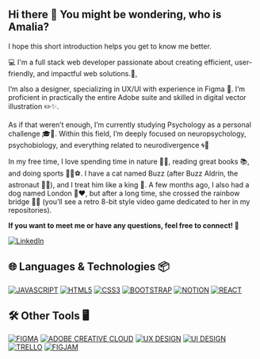 ## Hi there 👋 You might be wondering, who is Amalia?

I hope this short introduction helps you get to know me better.


💻 I'm a full stack web developer passionate about creating efficient, user-friendly, and impactful web solutions.🚀, 

I’m also a designer, specializing in UX/UI with experience in Figma 🎨. I’m proficient in practically the entire Adobe suite and skilled in digital vector illustration ✏️✨.

As if that weren’t enough, I’m currently studying Psychology as a personal challenge 🎓🧠. Within this field, I’m deeply focused on neuropsychology, psychobiology, and everything related to neurodivergence 🌀🧬


In my free time, I love spending time in nature 🌿🌞, reading great books 📚, and doing sports 🏃‍♀️⚽.
I have a cat named Buzz (after Buzz Aldrin, the astronaut 🚀🐱), and I treat him like a king 👑.
A few months ago, I also had a dog named London 🐶❤️, but after a long time, she crossed the rainbow bridge 🌈🐾 (you’ll see a retro 8-bit style video game dedicated to her in my repositories).


**If you want to meet me or have any questions, feel free to connect! 🤝**

[![LinkedIn](https://img.shields.io/badge/LinkedIn-%230077B5.svg?style=for-the-badge&logo=linkedin&logoColor=white)](https://www.linkedin.com/in/amaliabarrigasmunuera/)

## 🌐 Languages & Technologies 📦

[![JAVASCRIPT](https://img.shields.io/badge/JAVASCRIPT-F7DF1E?style=for-the-badge&logo=javascript&logoColor=black)](https://developer.mozilla.org/en-US/docs/Web/JavaScript) [![HTML5](https://img.shields.io/badge/HTML5-E34F26?style=for-the-badge&logo=html5&logoColor=white)](https://developer.mozilla.org/en-US/docs/Web/HTML) [![CSS3](https://img.shields.io/badge/CSS3-1572B6?style=for-the-badge&logo=css3&logoColor=white)](https://developer.mozilla.org/en-US/docs/Web/CSS) [![BOOTSTRAP](https://img.shields.io/badge/BOOTSTRAP-7952B3?style=for-the-badge&logo=bootstrap&logoColor=white)](https://getbootstrap.com/) [![NOTION](https://img.shields.io/badge/NOTION-000000?style=for-the-badge&logo=notion&logoColor=white)](https://www.notion.so/) [![REACT](https://img.shields.io/badge/REACT-61DAFB?style=for-the-badge&logo=react&logoColor=black)](https://reactjs.org/)


## 🛠️ Other Tools 🖥️
[![FIGMA](https://img.shields.io/badge/FIGMA-F24E1E?style=for-the-badge&logo=figma&logoColor=white)](https://www.figma.com/) [![ADOBE CREATIVE CLOUD](https://img.shields.io/badge/ADOBE_CREATIVE_CLOUD-DA1F26?style=for-the-badge&logo=adobecreativecloud&logoColor=white)](https://www.adobe.com/creativecloud.html) [![UX DESIGN](https://img.shields.io/badge/UX_DESIGN-000000?style=for-the-badge&logo=uxdesign&logoColor=white)](https://en.wikipedia.org/wiki/User_experience_design) [![UI DESIGN](https://img.shields.io/badge/UI_DESIGN-0052CC?style=for-the-badge&logo=figma&logoColor=white)](https://en.wikipedia.org/wiki/User_interface_design) [![TRELLO](https://img.shields.io/badge/TRELLO-0052CC?style=for-the-badge&logo=trello&logoColor=white)](https://trello.com/) [![FIGJAM](https://img.shields.io/badge/FIGJAM-8E44AD?style=for-the-badge&logo=figma&logoColor=white)](https://www.figma.com/figjam/)

